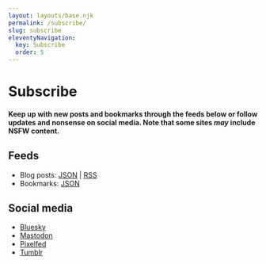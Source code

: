 ```yaml
---
layout: layouts/base.njk
permalink: /subscribe/
slug: subscribe
eleventyNavigation:
  key: Subscribe
  order: 5
---
```


# Subscribe

#### Keep up with new posts and bookmarks through the feeds below or follow updates and nonsense on social media. Note that some sites *may* include NSFW content.

## Feeds

* Blog posts: [JSON](/feed/feed.json) | [RSS](/feed/feed.xml)
* Bookmarks: [JSON](https://reederapp.net/qotk31U8S5GNHl5LIJOaGw.json)

## Social media

* [Bluesky](https://bsky.app/profile/crashthearcade.com)
* [Mastodon](https://social.lol/@crashthearcade)
* [Pixelfed](https://pixelfed.social/crashthearcade)
* [Tumblr](https://www.tumblr.com/crashthearcade)
